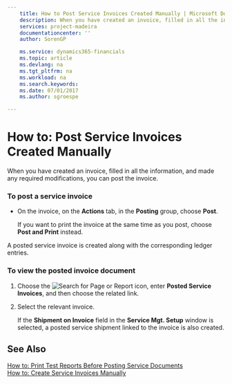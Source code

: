```yaml
---
    title: How to Post Service Invoices Created Manually | Microsoft Docs
    description: When you have created an invoice, filled in all the information, and made any required modifications, you can post the invoice.
    services: project-madeira
    documentationcenter: ''
    author: SorenGP

    ms.service: dynamics365-financials
    ms.topic: article
    ms.devlang: na
    ms.tgt_pltfrm: na
    ms.workload: na
    ms.search.keywords:
    ms.date: 07/01/2017
    ms.author: sgroespe

---
```

# How to: Post Service Invoices Created Manually
When you have created an invoice, filled in all the information, and made any required modifications, you can post the invoice.  
  
### To post a service invoice  
  
-   On the invoice, on the **Actions** tab, in the **Posting** group, choose **Post**.  
  
     If you want to print the invoice at the same time as you post, choose **Post and Print** instead.  
  
 A posted service invoice is created along with the corresponding ledger entries.  
  
### To view the posted invoice document  
  
1.  Choose the ![Search for Page or Report](media/ui-search/search_small.png "Search for Page or Report icon") icon, enter **Posted Service Invoices**, and then choose the related link.  
  
2.  Select the relevant invoice.  
  
     If the **Shipment on Invoice** field in the **Service Mgt. Setup** window is selected, a posted service shipment linked to the invoice is also created.  
  
## See Also  
 [How to: Print Test Reports Before Posting Service Documents](../how-to-print-test-reports-before-posting-service-documents.md)   
 [How to: Create Service Invoices Manually](../how-to-create-service-invoices-manually.md)